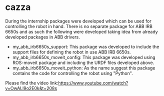 # cazza
During the internship packages were developed which can be used for controlling the robot in hand. There is no separate package for ABB IRB 6650s and as such the following were developed taking idea from already developed packages in ABB drivers.
* my_abb_irb6650s_support:
This package was developed to include the support files for defining the robot in use ABB IRB 6650s. 
* my_abb_irb6650s_moveit_config:
This package was developed using ROS-moveit package and including the URDF files developed above.
* my_abb_irb6650s_moveit_python:
As the name suggest this package contains the code for controlling the robot using "Python".

Please find the video link:https://www.youtube.com/watch?v=OwALl9o2E0k&t=208s
